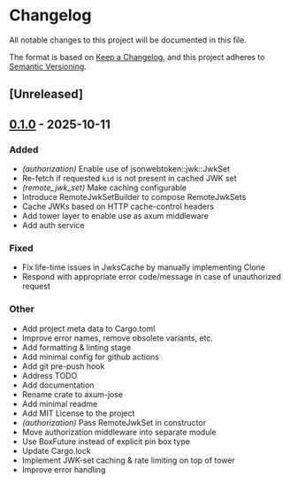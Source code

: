 # Changelog

All notable changes to this project will be documented in this file.

The format is based on [Keep a Changelog](https://keepachangelog.com/en/1.0.0/),
and this project adheres to [Semantic Versioning](https://semver.org/spec/v2.0.0.html).

## [Unreleased]

## [0.1.0](https://github.com/MatthiasJReisinger/axum-jose/releases/tag/v0.1.0) - 2025-10-11

### Added

- *(authorization)* Enable use of jsonwebtoken::jwk::JwkSet
- Re-fetch if requested `kid` is not present in cached JWK set
- *(remote_jwk_set)* Make caching configurable
- Introduce RemoteJwkSetBuilder to compose RemoteJwkSets
- Cache JWKs based on HTTP cache-control headers
- Add tower layer to enable use as axum middleware
- Add auth service

### Fixed

- Fix life-time issues in JwksCache by manually implementing Clone
- Respond with appropriate error code/message in case of unauthorized request

### Other

- Add project meta data to Cargo.toml
- Improve error names, remove obsolete variants, etc.
- Add formatting & linting stage
- Add minimal config for github actions
- Add git pre-push hook
- Address TODO
- Add documentation
- Rename crate to axum-jose
- Add minimal readme
- Add MIT License to the project
- *(authorization)* Pass RemoteJwkSet in constructor
- Move authorization middleware into separate module
- Use BoxFuture instead of explicit pin box type
- Update Cargo.lock
- Implement JWK-set caching & rate limiting on top of tower
- Improve error handling
